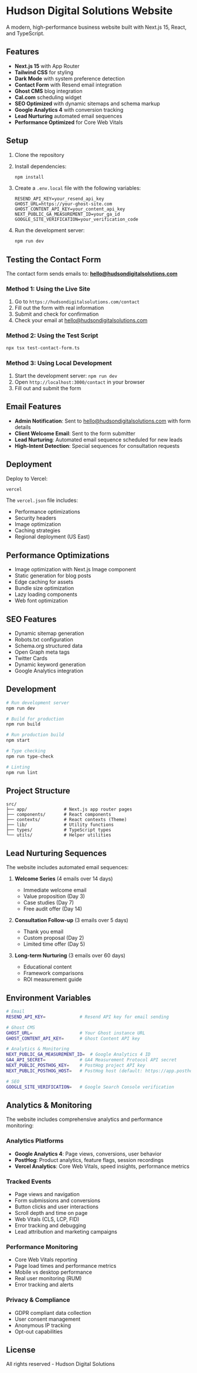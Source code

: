 # Hudson Digital Solutions Website

A modern, high-performance business website built with Next.js 15, React, and TypeScript.

## Features

- **Next.js 15** with App Router
- **Tailwind CSS** for styling
- **Dark Mode** with system preference detection
- **Contact Form** with Resend email integration
- **Ghost CMS** blog integration
- **Cal.com** scheduling widget
- **SEO Optimized** with dynamic sitemaps and schema markup
- **Google Analytics 4** with conversion tracking
- **Lead Nurturing** automated email sequences
- **Performance Optimized** for Core Web Vitals

## Setup

1. Clone the repository
2. Install dependencies:
   ```bash
   npm install
   ```

3. Create a `.env.local` file with the following variables:
   ```
   RESEND_API_KEY=your_resend_api_key
   GHOST_URL=https://your-ghost-site.com
   GHOST_CONTENT_API_KEY=your_content_api_key
   NEXT_PUBLIC_GA_MEASUREMENT_ID=your_ga_id
   GOOGLE_SITE_VERIFICATION=your_verification_code
   ```

4. Run the development server:
   ```bash
   npm run dev
   ```

## Testing the Contact Form

The contact form sends emails to: **hello@hudsondigitalsolutions.com**

### Method 1: Using the Live Site
1. Go to `https://hudsondigitalsolutions.com/contact`
2. Fill out the form with real information
3. Submit and check for confirmation
4. Check your email at hello@hudsondigitalsolutions.com

### Method 2: Using the Test Script
```bash
npx tsx test-contact-form.ts
```

### Method 3: Using Local Development
1. Start the development server: `npm run dev`
2. Open `http://localhost:3000/contact` in your browser
3. Fill out and submit the form

## Email Features

- **Admin Notification**: Sent to hello@hudsondigitalsolutions.com with form details
- **Client Welcome Email**: Sent to the form submitter
- **Lead Nurturing**: Automated email sequence scheduled for new leads
- **High-Intent Detection**: Special sequences for consultation requests

## Deployment

Deploy to Vercel:
```bash
vercel
```

The `vercel.json` file includes:
- Performance optimizations
- Security headers
- Image optimization
- Caching strategies
- Regional deployment (US East)

## Performance Optimizations

- Image optimization with Next.js Image component
- Static generation for blog posts
- Edge caching for assets
- Bundle size optimization
- Lazy loading components
- Web font optimization

## SEO Features

- Dynamic sitemap generation
- Robots.txt configuration
- Schema.org structured data
- Open Graph meta tags
- Twitter Cards
- Dynamic keyword generation
- Google Analytics integration

## Development

```bash
# Run development server
npm run dev

# Build for production
npm run build

# Run production build
npm start

# Type checking
npm run type-check

# Linting
npm run lint
```

## Project Structure

```
src/
├── app/              # Next.js app router pages
├── components/       # React components
├── contexts/         # React contexts (Theme)
├── lib/              # Utility functions
├── types/            # TypeScript types
└── utils/            # Helper utilities
```

## Lead Nurturing Sequences

The website includes automated email sequences:

1. **Welcome Series** (4 emails over 14 days)
   - Immediate welcome email
   - Value proposition (Day 3)
   - Case studies (Day 7)
   - Free audit offer (Day 14)

2. **Consultation Follow-up** (3 emails over 5 days)
   - Thank you email
   - Custom proposal (Day 2)
   - Limited time offer (Day 5)

3. **Long-term Nurturing** (3 emails over 60 days)
   - Educational content
   - Framework comparisons
   - ROI measurement guide

## Environment Variables

```bash
# Email
RESEND_API_KEY=             # Resend API key for email sending

# Ghost CMS
GHOST_URL=                  # Your Ghost instance URL
GHOST_CONTENT_API_KEY=      # Ghost Content API key

# Analytics & Monitoring
NEXT_PUBLIC_GA_MEASUREMENT_ID=  # Google Analytics 4 ID
GA4_API_SECRET=             # GA4 Measurement Protocol API secret
NEXT_PUBLIC_POSTHOG_KEY=    # PostHog project API key
NEXT_PUBLIC_POSTHOG_HOST=   # PostHog host (default: https://app.posthog.com)

# SEO
GOOGLE_SITE_VERIFICATION=   # Google Search Console verification
```

## Analytics & Monitoring

The website includes comprehensive analytics and performance monitoring:

### Analytics Platforms
- **Google Analytics 4**: Page views, conversions, user behavior
- **PostHog**: Product analytics, feature flags, session recordings
- **Vercel Analytics**: Core Web Vitals, speed insights, performance metrics

### Tracked Events
- Page views and navigation
- Form submissions and conversions
- Button clicks and user interactions
- Scroll depth and time on page
- Web Vitals (CLS, LCP, FID)
- Error tracking and debugging
- Lead attribution and marketing campaigns

### Performance Monitoring
- Core Web Vitals reporting
- Page load times and performance metrics
- Mobile vs desktop performance
- Real user monitoring (RUM)
- Error tracking and alerts

### Privacy & Compliance
- GDPR compliant data collection
- User consent management
- Anonymous IP tracking
- Opt-out capabilities

## License

All rights reserved - Hudson Digital Solutions